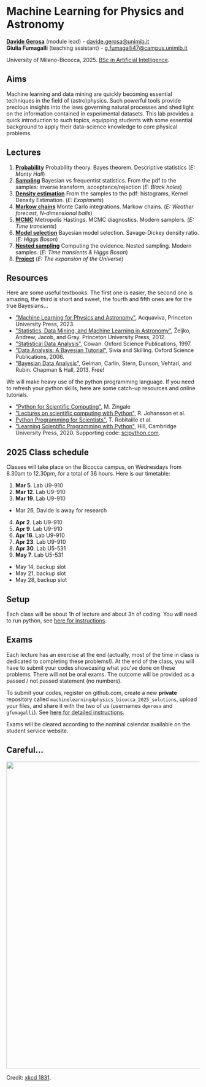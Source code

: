 # Machine Learning for Physics and Astronomy
**[Davide Gerosa](https://davidegerosa.com/)** (module lead) - davide.gerosa@unimib.it  
**Giulia Fumagalli** (teaching assistant) - g.fumagalli47@campus.unimib.it 

University of Milano-Bicocca, 2025. [BSc in Artificial Intelligence](https://www.unimib.it/undergraduate/artificial-intelligence).

## Aims

Machine learning and data mining are quickly becoming essential techniques in the field of (astro)physics. Such powerful tools provide precious insights into the laws governing natural processes and shed light on the information contained in experimental datasets. This lab provides a quick introduction to such topics, equipping students with some essential background to apply their data-science knowledge to core physical problems.

## Lectures

1. **[Probability](lectures/L01_probability.ipynb)** Probability theory. Bayes theorem. Descriptive statistics (*E: Monty Hall*)
2. **[Sampling](lectures/L02_sampling.ipynb)** Bayesian vs frequentist statistics. From the pdf to the samples: inverse transform, acceptance/rejection (*E: Black holes*)
3. **[Density estimation](lectures/L03_densityestimation.ipynb)** From the samples to the pdf: histograms, Kernel Density Estimation. (*E: Exoplanets*)
4. **[Markow chains](lectures/L04_Markovchains.ipynb)** Monte Carlo integrations. Markow chains. (*E: Weather forecast, N-dimensional balls*)
5. **[MCMC](lectures/L05_MCMC.ipynb)** Metropolis Hastings. MCMC diagnostics. Modern samplers. (*E: Time transients*)
6. **[Model selection](lectures/L06_modelselection.ipynb)** Bayesian model selection. Savage-Dickey density ratio. (*E: Higgs Boson*)
7. **[Nested sampling](lectures/L07_nestedsampling.ipynb)** Computing the evidence. Nested sampling. Modern samples. (*E: Time transients & Higgs Boson*)
8. **[Project](lectures/L08_project.ipynb)** (*E: The expansion of the Universe*)

## Resources

Here are some useful textbooks. The first one is easier, the second one is amazing, the third is short and sweet, the fourth and fifth ones are for the true Bayesians...

 - ["Machine Learning for Physics and Astronomy"](https://press.princeton.edu/books/paperback/9780691206417/machine-learning-for-physics-and-astronomy), Acquaviva, Princeton University Press, 2023.
- ["Statistics, Data Mining, and Machine Learning in Astronomy"](https://press.princeton.edu/books/hardcover/9780691198309/statistics-data-mining-and-machine-learning-in-astronomy), Željko, Andrew, Jacob, and Gray. Princeton University Press, 2012.
- ["Statistical Data Analysis"](https://global.oup.com/academic/product/statistical-data-analysis-9780198501558?cc=fr&lang=en&), Cowan. Oxford Science Publications, 1997.
- ["Data Analysis: A Bayesian Tutorial"](https://global.oup.com/academic/product/data-analysis-9780198568322?cc=fr&lang=en&), Sivia and Skilling. Oxford Science Publications, 2006.
- ["Bayesian Data Analysis",](http://www.stat.columbia.edu/~gelman/book/) Gelman, Carlin, Stern, Dunson, Vehtari, and Rubin. Chapman & Hall, 2013. Free!

We will make heavy use of the python programming language. If you need to refresh your python skills, here are some catch-up resources and online tutorials. 

- ["Python for Scientific Computing"](https://sbu-python-class.github.io/python-science/Introduction.html), M. Zingale
- ["Lectures on scientific computing with Python"](https://github.com/jrjohansson/scientific-python-lectures), R. Johansson et al.  
- [Python Programming for Scientists"](https://astrofrog.github.io/py4sci/), T. Robitaille et al.
- ["Learning Scientific Programming with Python"](https://www.cambridge.org/core/books/learning-scientific-programming-with-python/3D264483BC7B380A3059B3861C661237), Hill, Cambridge University Press, 2020. Supporting code: [scipython.com](https://scipython.com/).

## 2025 Class schedule

Classes will take place on the Bicocca campus, on Wednesdays from 8.30am to 12.30pm, for a total of 36 hours. Here is our timetable:

1. **Mar 5**. Lab U9-910
2. **Mar 12**. Lab U9-910
3. **Mar 19**. Lab U9-910
- Mar 26, Davide is away for research
4. **Apr 2**. Lab U9-910
5. **Apr 9**. Lab U9-910
6. **Apr 16**. Lab U9-910
7. **Apr 23**. Lab U9-910
8. **Apr 30**. Lab U5-531
9. **May 7**. Lab U5-531
- May 14, backup slot
- May 21, backup slot
- May 28, backup slot

## Setup

Each class will be about 1h of lecture and about 3h of coding. You will need to run python, see [here for instructions](pythonsetup.md).

## Exams

Each lecture has an exercise at the end (actually, most of the time in class is dedicated to completing these problems!). At the end of the class, you will have to submit your codes showcasing what you've done on these problems. There will not be oral exams. The outcome will be provided as a passed / not passed statement (no numbers).

To submit your codes, register on github.com, create a new **private** repository called `machinelearning4physics_bicocca_2025_solutions`, upload your files, and share it with the two of us (usernames `dgerosa` and `gfumagalli`). See [here for detailed instructions](examsubmission.md).

Exams will be cleared according to the nominal calendar available on the student service website. 

## Careful...

<p align="center">
  <img src="https://imgs.xkcd.com/comics/here_to_help_2x.png" width="800" />
</p>

Credit: [xkcd 1831](https://xkcd.com/1831/).
